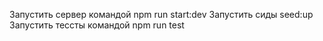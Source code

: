 Запустить сервер командой npm run start:dev
Запустить сиды seed:up
Запустить тессты командой npm run test